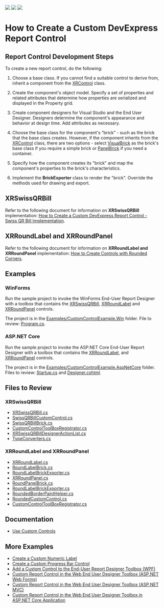 <!-- default badges list -->
![](https://img.shields.io/endpoint?url=https://codecentral.devexpress.com/api/v1/VersionRange/274919437/2022.2)
[![](https://img.shields.io/badge/Open_in_DevExpress_Support_Center-FF7200?style=flat-square&logo=DevExpress&logoColor=white)](https://supportcenter.devexpress.com/ticket/details/T906638)
[![](https://img.shields.io/badge/📖_How_to_use_DevExpress_Examples-e9f6fc?style=flat-square)](https://docs.devexpress.com/GeneralInformation/403183)
<!-- default badges end -->
# How to Create a Custom DevExpress Report Control

## Report Control Development Steps

To create a new report control, do the following:

1. Choose a base class. If you cannot find a suitable control to derive from, inherit a component from the [XRControl](https://docs.devexpress.com/XtraReports/DevExpress.XtraReports.UI.XRControl) class.

2. Create the component's object model. Specify a set of properties and related attributes that determine how  properties are serialized and displayed in the Property grid.

3. Create component designers for Visual Studio and the End User Designer. Designers determine the component's appearance and behavior at design time. Add attributes as necessary.

4. Choose the base class for the component's “brick” - such as the brick that the base class creates. However, if the component inherits from the [XRControl](https://docs.devexpress.com/XtraReports/DevExpress.XtraReports.UI.XRControl) class, there are two options - select [VisualBrick](https://docs.devexpress.com/CoreLibraries/DevExpress.XtraPrinting.VisualBrick) as the brick's base class if you require a simple brick or [PanelBrick](https://docs.devexpress.com/CoreLibraries/DevExpress.XtraPrinting.PanelBrick) if you need a container. 

5. Specify how the component creates its "brick" and map the component's properties to the brick's characteristics.

6. Implement the **BrickExporter** class to render the "brick". Override the methods used for drawing and export.

## XRSwissQRBill

Refer to the following document for information on **XRSwissQRBill** implementation: [How to Create a Custom DevExpress Report Control - Swiss QR Bill Implementation](./DevExpress.XtraReports.CustomControls.SwissQRBill/Readme.md).

## XRRoundLabel and XRRoundPanel

Refer to the following document for information on **XRRoundLabel and XRRoundPanel** implementation: [How to Create Controls with Rounded Corners](./DevExpress.XtraReports.CustomControls.RoundedControls/Readme.md).

## Examples

### WinForms

Run the sample project to invoke the WinForms End-User Report Designer with a toolbox that contains the [XRSwissQRBill](./DevExpress.XtraReports.CustomControls.SwissQRBill/SwissQRBill/XRSwissQRBill.cs), [XRRoundLabel](./DevExpress.XtraReports.CustomControls.RoundedControls/Label/XRRoundLabel.cs) and [XRRoundPanel](./DevExpress.XtraReports.CustomControls.RoundedControls/Panel/XRRoundPanel.cs) controls.

The project is in the [Examples/CustomControlExample.Win](./Examples/CustomControlExample.Win/) folder. File to review: [Program.cs](./Examples/CustomControlExample.Win/Program.cs).

### ASP.NET Core

Run the sample project to invoke the ASP.NET Core End-User Report Designer with a toolbox that contains the [XRRoundLabel](./DevExpress.XtraReports.CustomControls.RoundedControls/Label/XRRoundLabel.cs), and [XRRoundPanel](./DevExpress.XtraReports.CustomControls.RoundedControls/Panel/XRRoundPanel.cs) controls.

The project is in the [Examples/CustomControlExample.AspNetCore](./Examples/CustomControlExample.AspNetCore/) folder. Files to review: [Startup.cs](./Examples/CustomControlExample.AspNetCore/Startup.cs) and [Designer.cshtml](./Examples/CustomControlExample.AspNetCore/Views/Home/Designer.cshtml).

## Files to Review

### XRSwissQRBill

- [XRSwissQRBill.cs](/DevExpress.XtraReports.CustomControls.SwissQRBill/SwissQRBill/XRSwissQRBill.cs)
- [SwissQRBillCustomControl.cs](/DevExpress.XtraReports.CustomControls.SwissQRBill/SwissQRBillCustomControl.cs)
- [SwissQRBillBrick.cs](/DevExpress.XtraReports.CustomControls.SwissQRBill/SwissQRBill/SwissQRBillBrick.cs)
- [CustomControlToolBoxRegistrator.cs](/DevExpress.XtraReports.CustomControls.Design/CustomControlToolBoxRegistrator.cs)
- [XRSwissQRBillDesignerActionList.cs](/DevExpress.XtraReports.CustomControls.Design/XRSwissQRBillDesignerActionList.cs)
- [TypeConverters.cs](/DevExpress.XtraReports.CustomControls.SwissQRBill/SwissQRBill/TypeConverters.cs)

### XRRoundLabel and XRRoundPanel

- [XRRoundLabel.cs](/DevExpress.XtraReports.CustomControls.RoundedControls/Label/XRRoundLabel.cs)
- [RoundLabelBrick.cs](/DevExpress.XtraReports.CustomControls.RoundedControls/Label/RoundLabelBrick.cs)
- [RoundLabelBrickExporter.cs](/DevExpress.XtraReports.CustomControls.RoundedControls/Label/RoundLabelBrickExporter.cs)
- [XRRoundPanel.cs](/DevExpress.XtraReports.CustomControls.RoundedControls/Panel/XRRoundPanel.cs)
- [RoundPanelBrick.cs](/DevExpress.XtraReports.CustomControls.RoundedControls/Panel/RoundPanelBrick.cs)
- [RoundLabelBrickExporter.cs](/DevExpress.XtraReports.CustomControls.RoundedControls/Panel/RoundPanelBrickExporter.cs)
- [RoundedBorderPaintHelper.cs](./DevExpress.XtraReports.CustomControls.RoundedControls/RoundedBorderPaintHelper.cs)
- [RoundedCustomControl.cs](./DevExpress.XtraReports.CustomControls.RoundedControls/RoundedCustomControl.cs)
- [CustomControlToolBoxRegistrator.cs](./DevExpress.XtraReports.CustomControls.Design/CustomControlToolBoxRegistrator.cs)

## Documentation

- [Use Custom Controls](https://docs.devexpress.com/XtraReports/2607/detailed-guide-to-devexpress-reporting/use-report-controls/use-custom-controls)

## More Examples

- [Create a Custom Numeric Label](https://github.com/DevExpress-Examples/Reporting-Create-Custom-Numeric-Label)
- [Create a Custom Progress Bar Control](https://github.com/DevExpress-Examples/Reporting_how-to-create-custom-report-controls-e57)
- [Add a Custom Control to the End-User Report Designer Toolbox (WPF)](https://github.com/DevExpress-Examples/Reporting_wpf-end-user-report-designer-how-to-register-a-custom-control-in-the-designers-t416384)
- [Custom Report Control in the Web End User Designer Toolbox (ASP.NET Web Forms)](https://github.com/DevExpress-Examples/Reporting_aspxreportdesigner-how-to-register-a-custom-control-in-the-designers-toolbox-t209289)
- [Custom Report Control in the Web End User Designer Toolbox (ASP.NET MVC)](https://github.com/DevExpress-Examples/Reporting-AspNetMvc-Create-Custom-Control)
- [Custom Report Control in the Web End User Designer Toolbox in ASP.NET Core Application](https://github.com/DevExpress-Examples/Reporting-AspNetCore-Create-Custom-Control) 
